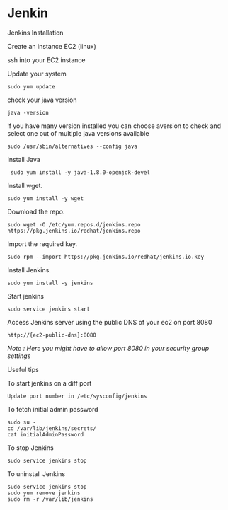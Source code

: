 # Jenkin

Jenkins Installation

Create an instance EC2 (linux)

ssh into your EC2 instance 

Update your system
```
sudo yum update
```

check your java version 
```
java -version
```

if you have many version installed you can choose aversion to check and select one out of multiple java versions available
```
sudo /usr/sbin/alternatives --config java
```

Install Java
```
 sudo yum install -y java-1.8.0-openjdk-devel
```

Install wget.
```
sudo yum install -y wget
```

Download the repo.
```
sudo wget -O /etc/yum.repos.d/jenkins.repo https://pkg.jenkins.io/redhat/jenkins.repo
```

Import the required key.
```
sudo rpm --import https://pkg.jenkins.io/redhat/jenkins.io.key
```

Install Jenkins.
```
sudo yum install -y jenkins
```

Start jenkins
```
sudo service jenkins start
```

Access Jenkins server using the public DNS of your ec2 on port 8080
```
http://{ec2-public-dns}:8080
```

*Note : Here you might have to allow port 8080 in your security group settings*

Useful tips

To start jenkins on a diff port
```
Update port number in /etc/sysconfig/jenkins
```

To fetch initial admin password
```
sudo su -
cd /var/lib/jenkins/secrets/
cat initialAdminPassword
```

To stop Jenkins
```
sudo service jenkins stop
```

To uninstall Jenkins
```
sudo service jenkins stop
sudo yum remove jenkins
sudo rm -r /var/lib/jenkins
```